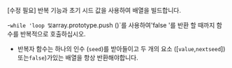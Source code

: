 [수정 필요]
반복 기능과 초기 시드 값을 사용하여 배열을 빌드합니다.

-`while 'loop 및`array.prototype.push ()`를 사용하여'false '를 반환 할 때까지 함수를 반복적으로 호출하십시오.
- 반복자 함수는 하나의 인수 (`seed`)를 받아들이고 두 개의 요소 ([`value`,`nextseed`]) 또는`false`)가있는 배열을 항상 반환해야합니다.